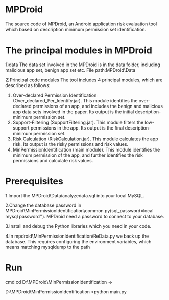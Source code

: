 # MPDroid
The source code of MPDroid, an Android application risk evaluation tool which
based on description minimum permission set identiﬁcation.
# The principal modules in MPDroid
1)data
The data set involved in the MPDroid is in the data folder, including malicious app set, benign app set etc.
File path:MPDroid\Data

2)Principal code modules 
The tool includes 4 principal modules, which are described as follows:
1.	Over-declared Permission Identification (Over_declared_Per_Identify.jar). This module identifies the over-declared permissions of an app, and includes the benign and malicious app data sets involved in the paper. Its output is the initial description-minimum permission set.
2.	Support-Filtering (SupportFiltering.jar). This module filters the low-support permissions in the app. Its output is the final description-minimum permission set.
3.	Risk Calculation (RiskCalculation.jar). This module calculates the app risk. Its output is the risky permissions and risk values.
4.	MinPermissionIdentification (main module). This module identifies the minimum permission of the app, and further identifies the risk permissions and calculate risk values.

# Prerequisites
1.Import the MPDroid\Data\analyzedata.sql into your local MySQL.

2.Change the database password in MPDroid\MinPermissionIdentification\common.py(sql_password=local mysql password''). MPDroid need a password to connect to your database.

3.Install and debug the Python libraries which you need in your code.

4.In mpdroid\MinPermissionIdentification\ReData.py we back up the database. This requires configuring the environment variables, which means matching mysqldump to the path

# Run
cmd cd D:\MPDroid\MinPermissionIdentification ->

D:\MPDroid\MinPermissionIdentification >python main.py
